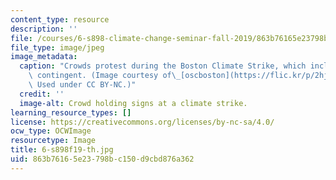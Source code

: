 ```yaml
---
content_type: resource
description: ''
file: /courses/6-s898-climate-change-seminar-fall-2019/863b76165e23798bc150d9cbd876a362_6-s898f19-th.jpg
file_type: image/jpeg
image_metadata:
  caption: "Crowds protest during the Boston Climate Strike, which included an MIT\
    \ contingent. (Image courtesy of\_[oscboston](https://flic.kr/p/2hj7zi2)\_on Flickr.\
    \ Used under CC BY-NC.)"
  credit: ''
  image-alt: Crowd holding signs at a climate strike.
learning_resource_types: []
license: https://creativecommons.org/licenses/by-nc-sa/4.0/
ocw_type: OCWImage
resourcetype: Image
title: 6-s898f19-th.jpg
uid: 863b7616-5e23-798b-c150-d9cbd876a362
---
```

